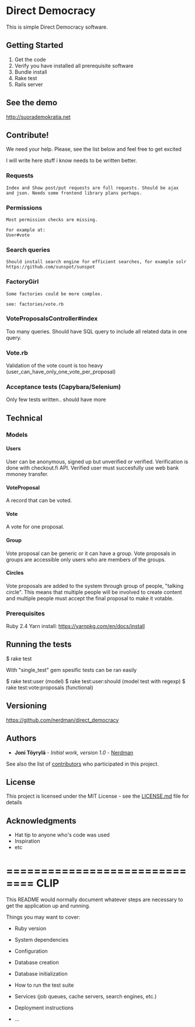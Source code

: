 # Direct Democracy

This is simple Direct Democracy software.

## Getting Started

1) Get the code
2) Verify you have installed all prerequisite software
3) Bundle install
4) Rake test
5) Rails server

## See the demo
http://suorademokratia.net

## Contribute!

We need your help. Please, see the list below and feel free to get excited

I will write here stuff i know needs to be written better.

### Requests

    Index and Show post/put requests are full requests. Should be ajax
    and json. Needs some frontend library plans perhaps.

### Permissions

    Most permission checks are missing.

    For example at:
    User#vote

### Search queries

    Should install search engine for efficient searches, for example solr
    https://github.com/sunspot/sunspot               

### FactoryGirl

    Some factories could be more complex.

    see: factories/vote.rb

### VoteProposalsController#index

   Too many queries. Should have SQL query to include all related data
   in one query.

### Vote.rb

   Validation of the vote count is too heavy
   (user_can_have_only_one_vote_per_proposal)

### Acceptance tests (Capybara/Selenium)

   Only few tests written.. should have more



## Technical

### Models

#### Users
User can be anonymous, signed up but unverified or
verified. Verification is done with checkout.fi API. Verified user must
succesfully use web bank mmoney transfer.

#### VoteProposal
A record that can be voted.

#### Vote
A vote for one proposal.

#### Group
Vote proposal can be generic or it can have a group. Vote proposals in
groups are accessible only users who are members of the groups.  

#### Circles
Vote proposals are added to the system through group of people, "talking
circle". This means that multiple people will be involved to create
content and multiple people must accept the final proposal to make it
votable. 

### Prerequisites

Ruby 2.4
Yarn install: https://yarnpkg.com/en/docs/install

## Running the tests

$ rake test

With "single_test" gem spesific tests can be ran easily

$ rake test:user                 (model)
$ rake test:user:should          (model test with regexp)
$ rake test:vote:proposals       (functional)


## Versioning

https://github.com/nerdman/direct_democracy

## Authors

* **Joni Töyrylä** - *Initial work, version 1.0* - [Nerdman](https://github.com/nerdman)

See also the list of [contributors](https://github.com/your/project/contributors) who participated in this project.

## License

This project is licensed under the MIT License - see the [LICENSE.md](LICENSE.md) file for details

## Acknowledgments

* Hat tip to anyone who's code was used
* Inspiration
* etc

# ============================== CLIP

This README would normally document whatever steps are necessary to get the
application up and running.

Things you may want to cover:

* Ruby version

* System dependencies

* Configuration

* Database creation

* Database initialization

* How to run the test suite

* Services (job queues, cache servers, search engines, etc.)

* Deployment instructions

* ...
